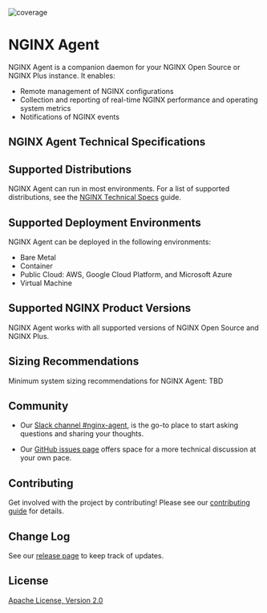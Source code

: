 ![coverage](https://raw.githubusercontent.com/nginx/agent/badges/.badges/v3/coverage.svg)

# NGINX Agent

NGINX Agent is a companion daemon for your NGINX Open Source or NGINX Plus instance. It enables:

- Remote management of NGINX configurations
- Collection and reporting of real-time NGINX performance and operating system metrics
- Notifications of NGINX events

## NGINX Agent Technical Specifications

## Supported Distributions

NGINX Agent can run in most environments. For a list of supported distributions, see the [NGINX Technical Specs](https://docs.nginx.com/nginx/technical-specs/#supported-distributions) guide.

## Supported Deployment Environments

NGINX Agent can be deployed in the following environments:

- Bare Metal
- Container
- Public Cloud: AWS, Google Cloud Platform, and Microsoft Azure
- Virtual Machine

## Supported NGINX Product Versions

NGINX Agent works with all supported versions of NGINX Open Source and NGINX Plus.

## Sizing Recommendations

Minimum system sizing recommendations for NGINX Agent:
TBD

## Community

- Our [Slack channel #nginx-agent](https://nginxcommunity.slack.com/), is the go-to place to start asking questions and sharing your thoughts.

- Our [GitHub issues page](https://github.com/nginx/agent/issues) offers space for a more technical discussion at your own pace.

## Contributing

Get involved with the project by contributing! Please see our [contributing guide](CONTRIBUTING.md) for details.

## Change Log

See our [release page](https://github.com/nginx/agent/releases) to keep track of updates.

## License

[Apache License, Version 2.0](LICENSE)
